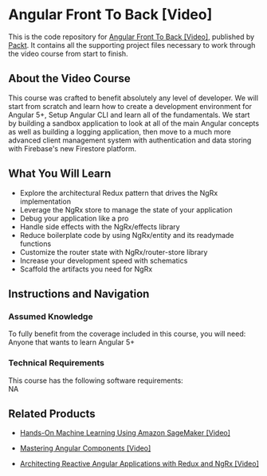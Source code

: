 # Angular Front To Back [Video]
This is the code repository for [Angular Front To Back [Video]](https://www.packtpub.com/web-development/architecting-reactive-angular-applications-redux-and-ngrx-video?utm_source=github&utm_medium=repository&utm_campaign=9781789536546), published by [Packt](https://www.packtpub.com/?utm_source=github). It contains all the supporting project files necessary to work through the video course from start to finish.
## About the Video Course
This course was crafted to benefit absolutely any level of developer. We will start from scratch and learn how to create a development environment for Angular 5+, Setup Angular CLI and learn all of the fundamentals. We start by building a sandbox application to look at all of the main Angular concepts as well as building a logging application, then move to a much more advanced client management system with authentication and data storing with Firebase's new Firestore platform.

<H2>What You Will Learn</H2>
<DIV class=book-info-will-learn-text>
<UL>
<LI>Explore the architectural Redux pattern that drives the NgRx implementation 
<LI>Leverage the NgRx store to manage the state of your application 
<LI>Debug your application like a pro 
<LI>Handle side effects with the NgRx/effects library 
<LI>Reduce boilerplate code by using NgRx/entity and its readymade functions 
<LI>Customize the router state with NgRx/router-store library 
<LI>Increase your development speed with schematics 
<LI>Scaffold the artifacts you need for NgRx </LI></UL></DIV>

## Instructions and Navigation
### Assumed Knowledge
To fully benefit from the coverage included in this course, you will need:<br/>
Anyone that wants to learn Angular 5+
### Technical Requirements
This course has the following software requirements:<br/>
NA

## Related Products
* [Hands-On Machine Learning Using Amazon SageMaker [Video]](https://www.packtpub.com/web-development/architecting-reactive-angular-applications-redux-and-ngrx-video?utm_source=github&utm_medium=repository&utm_campaign=9781789536546)

* [Mastering Angular Components [Video]](https://www.packtpub.com/web-development/architecting-reactive-angular-applications-redux-and-ngrx-video?utm_source=github&utm_medium=repository&utm_campaign=9781789536546)

* [Architecting Reactive Angular Applications with Redux and NgRx [Video]](https://www.packtpub.com/web-development/architecting-reactive-angular-applications-redux-and-ngrx-video?utm_source=github&utm_medium=repository&utm_campaign=9781789536546)

